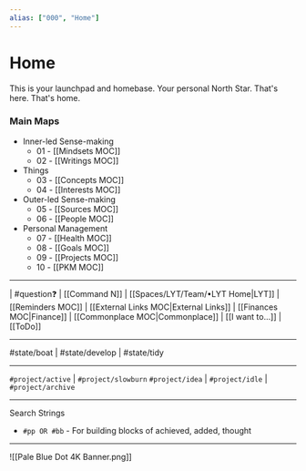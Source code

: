 ```yaml
---
alias: ["000", "Home"]
---
```

# Home
This is your launchpad and homebase. Your personal North Star. That's here. That's home.

### Main Maps
- Inner-led Sense-making
    - 01 - [[Mindsets MOC]]
	- 02 - [[Writings MOC]] 
 - Things
	- 03 - [[Concepts MOC]]
	- 04 - [[Interests MOC]]
- Outer-led Sense-making
	- 05 - [[Sources MOC]]
	- 06 - [[People MOC]]
- Personal Management
	- 07 - [[Health MOC]]
	- 08 - [[Goals MOC]]
	- 09 - [[Projects MOC]]
	- 10 - [[PKM MOC]]

---
| #question❓ | [[Command N]] | [[Spaces/LYT/Team/•LYT Home|LYT]] | [[Reminders MOC]] | [[External Links MOC|External Links]] | [[Finances MOC|Finance]] | [[Commonplace MOC|Commonplace]] | [[I want to...]] | [[ToDo]]

---
#state/boat | #state/develop | #state/tidy 

---
`#project/active` | `#project/slowburn`
`#project/idea` | `#project/idle` | `#project/archive` 


---
Search Strings
- `#pp OR #bb` - For building blocks of achieved, added, thought

---
![[Pale Blue Dot 4K Banner.png]]
